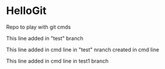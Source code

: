 # HelloGit
Repo to play with git cmds

This line added in "test" branch

This line added in cmd line in "test" nranch created in cmd line

This line added in cmd line in test1 branch
